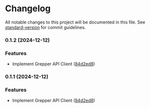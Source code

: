 # Changelog

All notable changes to this project will be documented in this file. See [standard-version](https://github.com/conventional-changelog/standard-version) for commit guidelines.

### 0.1.2 (2024-12-12)


### Features

* Implement Grepper API Client ([84d2ed8](https://github.com/h33n0k/grepper-node/commit/84d2ed8bfe76decfea04b895677a7f7bd09a45be))

### 0.1.1 (2024-12-12)


### Features

* Implement Grepper API Client ([84d2ed8](https://github.com/h33n0k/grepper-node/commit/84d2ed8bfe76decfea04b895677a7f7bd09a45be))
